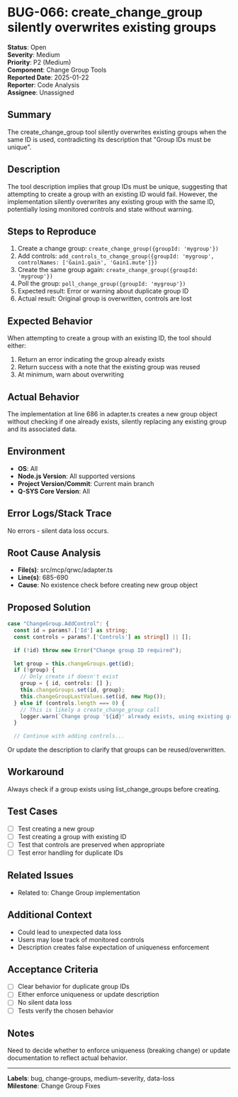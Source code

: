 # BUG-066: create_change_group silently overwrites existing groups

**Status**: Open  
**Severity**: Medium  
**Priority**: P2 (Medium)  
**Component**: Change Group Tools  
**Reported Date**: 2025-01-22  
**Reporter**: Code Analysis  
**Assignee**: Unassigned  

## Summary
The create_change_group tool silently overwrites existing groups when the same ID is used, contradicting its description that "Group IDs must be unique".

## Description
The tool description implies that group IDs must be unique, suggesting that attempting to create a group with an existing ID would fail. However, the implementation silently overwrites any existing group with the same ID, potentially losing monitored controls and state without warning.

## Steps to Reproduce
1. Create a change group: `create_change_group({groupId: 'mygroup'})`
2. Add controls: `add_controls_to_change_group({groupId: 'mygroup', controlNames: ['Gain1.gain', 'Gain1.mute']})`
3. Create the same group again: `create_change_group({groupId: 'mygroup'})`
4. Poll the group: `poll_change_group({groupId: 'mygroup'})`
5. Expected result: Error or warning about duplicate group ID
6. Actual result: Original group is overwritten, controls are lost

## Expected Behavior
When attempting to create a group with an existing ID, the tool should either:
1. Return an error indicating the group already exists
2. Return success with a note that the existing group was reused
3. At minimum, warn about overwriting

## Actual Behavior
The implementation at line 686 in adapter.ts creates a new group object without checking if one already exists, silently replacing any existing group and its associated data.

## Environment
- **OS**: All
- **Node.js Version**: All supported versions
- **Project Version/Commit**: Current main branch
- **Q-SYS Core Version**: All

## Error Logs/Stack Trace
No errors - silent data loss occurs.

## Root Cause Analysis
- **File(s)**: src/mcp/qrwc/adapter.ts
- **Line(s)**: 685-690
- **Cause**: No existence check before creating new group object

## Proposed Solution
```typescript
case "ChangeGroup.AddControl": {
  const id = params?.['Id'] as string;
  const controls = params?.['Controls'] as string[] || [];
  
  if (!id) throw new Error("Change group ID required");
  
  let group = this.changeGroups.get(id);
  if (!group) {
    // Only create if doesn't exist
    group = { id, controls: [] };
    this.changeGroups.set(id, group);
    this.changeGroupLastValues.set(id, new Map());
  } else if (controls.length === 0) {
    // This is likely a create_change_group call
    logger.warn(`Change group '${id}' already exists, using existing group`);
  }
  
  // Continue with adding controls...
```

Or update the description to clarify that groups can be reused/overwritten.

## Workaround
Always check if a group exists using list_change_groups before creating.

## Test Cases
- [ ] Test creating a new group
- [ ] Test creating a group with existing ID
- [ ] Test that controls are preserved when appropriate
- [ ] Test error handling for duplicate IDs

## Related Issues
- Related to: Change Group implementation

## Additional Context
- Could lead to unexpected data loss
- Users may lose track of monitored controls
- Description creates false expectation of uniqueness enforcement

## Acceptance Criteria
- [ ] Clear behavior for duplicate group IDs
- [ ] Either enforce uniqueness or update description
- [ ] No silent data loss
- [ ] Tests verify the chosen behavior

## Notes
Need to decide whether to enforce uniqueness (breaking change) or update documentation to reflect actual behavior.

---
**Labels**: bug, change-groups, medium-severity, data-loss  
**Milestone**: Change Group Fixes